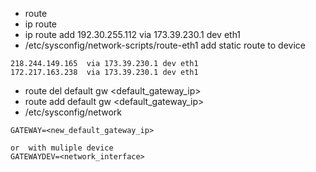 - route
- ip route
- ip route add 192.30.255.112 via 173.39.230.1 dev eth1
-  /etc/sysconfig/network-scripts/route-eth1     add static route to device
  ```
  218.244.149.165  via 173.39.230.1 dev eth1
  172.217.163.238  via 173.39.230.1 dev eth1
  ```
  
  
- route del default gw <default_gateway_ip>
-  route add default gw <default_gateway_ip>
 -  /etc/sysconfig/network 
```
GATEWAY=<new_default_gateway_ip>

or  with muliple device
GATEWAYDEV=<network_interface>

```
